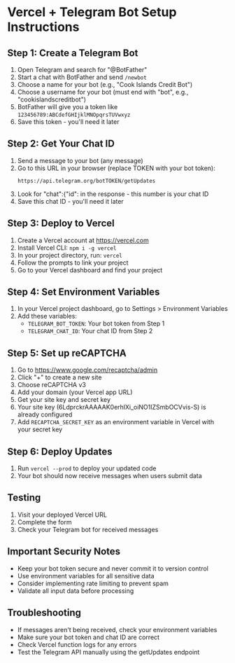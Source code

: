 # Vercel + Telegram Bot Setup Instructions

## Step 1: Create a Telegram Bot

1. Open Telegram and search for "@BotFather"
2. Start a chat with BotFather and send `/newbot`
3. Choose a name for your bot (e.g., "Cook Islands Credit Bot")
4. Choose a username for your bot (must end with "bot", e.g., "cookislandscreditbot")
5. BotFather will give you a token like `123456789:ABCdefGHIjklMNOpqrsTUVwxyz`
6. Save this token - you'll need it later

## Step 2: Get Your Chat ID

1. Send a message to your bot (any message)
2. Go to this URL in your browser (replace TOKEN with your bot token):
   ```
   https://api.telegram.org/botTOKEN/getUpdates
   ```
3. Look for "chat":{"id": in the response - this number is your chat ID
4. Save this chat ID - you'll need it later

## Step 3: Deploy to Vercel

1. Create a Vercel account at https://vercel.com
2. Install Vercel CLI: `npm i -g vercel`
3. In your project directory, run: `vercel`
4. Follow the prompts to link your project
5. Go to your Vercel dashboard and find your project

## Step 4: Set Environment Variables

1. In your Vercel project dashboard, go to Settings > Environment Variables
2. Add these variables:
   - `TELEGRAM_BOT_TOKEN`: Your bot token from Step 1
   - `TELEGRAM_CHAT_ID`: Your chat ID from Step 2

## Step 5: Set up reCAPTCHA

1. Go to https://www.google.com/recaptcha/admin
2. Click "+" to create a new site
3. Choose reCAPTCHA v3
4. Add your domain (your Vercel app URL)
5. Get your site key and secret key
6. Your site key (6LdprckrAAAAAK0erhlXi_oiNO1IZSmbOCVvis-S) is already configured
7. Add `RECAPTCHA_SECRET_KEY` as an environment variable in Vercel with your secret key

## Step 6: Deploy Updates

1. Run `vercel --prod` to deploy your updated code
2. Your bot should now receive messages when users submit data

## Testing

1. Visit your deployed Vercel URL
2. Complete the form
3. Check your Telegram bot for received messages

## Important Security Notes

- Keep your bot token secure and never commit it to version control
- Use environment variables for all sensitive data
- Consider implementing rate limiting to prevent spam
- Validate all input data before processing

## Troubleshooting

- If messages aren't being received, check your environment variables
- Make sure your bot token and chat ID are correct
- Check Vercel function logs for any errors
- Test the Telegram API manually using the getUpdates endpoint